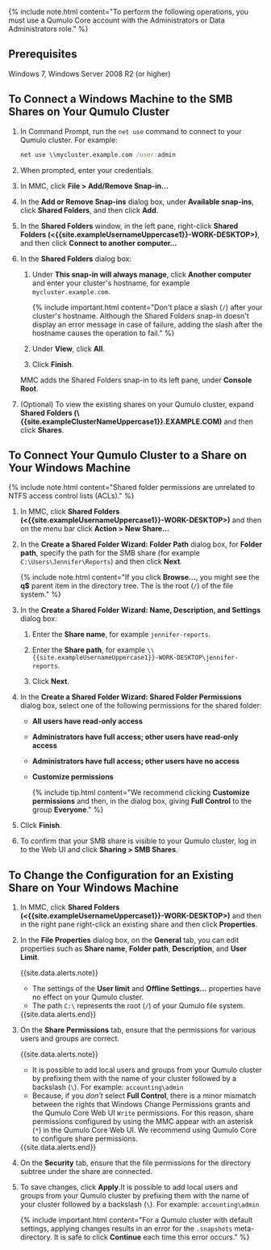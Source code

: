 {% include note.html content="To perform the following operations, you must use a Qumulo Core account with the Administrators or Data Administrators role." %}

## Prerequisites
Windows 7, Windows Server 2008 R2 (or higher)


## To Connect a Windows Machine to the SMB Shares on Your Qumulo Cluster

1. In Command Prompt, run the `net use` command to connect to your Qumulo cluster. For example:

   ```bat
   net use \\mycluster.example.com /user:admin
   ```

1. When prompted, enter your credentials.

1. In MMC, click **File > Add/Remove Snap-in...**

1. In the **Add or Remove Snap-ins** dialog box, under **Available snap-ins**, click **Shared Folders**, and then click **Add**.

1. In the **Shared Folders** window, in the left pane, right-click **Shared Folders (&lt;{{site.exampleUsernameUppercase1}}-WORK-DESKTOP&gt;)**, and then click **Connect to another computer...**

1. In the **Shared Folders** dialog box:

   1. Under **This snap-in will always manage**, click **Another computer** and enter your cluster's hostname, for example `mycluster.example.com`.

      {% include important.html content="Don't place a slash (`/`) after your cluster's hostname. Although the Shared Folders snap-in doesn't display an error message in case of failure, adding the slash after the hostname causes the operation to fail." %}

   1. Under **View**, click **All**.

   1. Click **Finish**.

   MMC adds the Shared Folders snap-in to its left pane, under **Console Root**.

1. (Optional) To view the existing shares on your Qumulo cluster, expand **Shared Folders (\\{{site.exampleClusterNameUppercase1}}.EXAMPLE.COM)** and then click **Shares**.


## To Connect Your Qumulo Cluster to a Share on Your Windows Machine

{% include note.html content="Shared folder permissions are unrelated to NTFS access control lists (ACLs)." %}

1. In MMC, click **Shared Folders (&lt;{{site.exampleUsernameUppercase1}}-WORK-DESKTOP&gt;)** and then on the menu bar click **Action > New Share...**

1. In the **Create a Shared Folder Wizard: Folder Path** dialog box, for **Folder path**, specify the path for the SMB share (for example `C:\Users\Jennifer\Reports`) and then click **Next**.

   {% include note.html content="If you click **Browse...**, you might see the **q$** parent item in the directory tree. The is the root (`/`) of the file system." %}

1. In the **Create a Shared Folder Wizard: Name, Description, and Settings** dialog box:

   1. Enter the **Share name**, for example `jennifer-reports`.

   1. Enter the **Share path**, for example `\\{{site.exampleUsernameUppercase1}}-WORK-DESKTOP\jennifer-reports`.

   1. Click **Next**.

1. In the **Create a Shared Folder Wizard: Shared Folder Permissions** dialog box, select one of the following permissions for the shared folder:

   * **All users have read-only access**

   * **Administrators have full access; other users have read-only access**

   * **Administrators have full access; other users have no access**

   * **Customize permissions**

     {% include tip.html content="We recommend clicking **Customize permissions** and then, in the dialog box, giving **Full Control** to the group **Everyone**." %}

1. Click **Finish**.

1. To confirm that your SMB share is visible to your Qumulo cluster, log in to the Web UI and click **Sharing > SMB Shares**.


## To Change the Configuration for an Existing Share on Your Windows Machine

1. In MMC, click **Shared Folders (&lt;{{site.exampleUsernameUppercase1}}-WORK-DESKTOP&gt;)** and then in the right pane right-click an existing share and then click **Properties**.

1. In the **File Properties** dialog box, on the **General** tab, you can edit properties such as **Share name**, **Folder path**,  **Description**, and **User Limit**.

   {{site.data.alerts.note}}
   <ul>
     <li>The settings of the <strong>User limit</strong> and <strong>Offline Settings...</strong> properties have no effect on your Qumulo cluster.</li>
     <li>The path <code>C:\</code> represents the root (<code>/</code>) of your Qumulo file system.</li>
   </ul>
   {{site.data.alerts.end}}

1. On the **Share Permissions** tab, ensure that the permissions for various users and groups are correct.

   {{site.data.alerts.note}}
   <ul>
     <li>It is possible to add local users and groups from your Qumulo cluster by prefixing them with the name of your cluster followed by a backslash (<code>\</code>). For example: <code>accounting\admin</code></li>
     <li>Because, if you <em>don't</em> select <strong>Full Control</strong>, there is a minor mismatch between the rights that Windows Change Permissions grants and the Qumulo Core Web UI <code>Write</code> permissions. For this reason, share permissions configured by using the MMC appear with an asterisk (<code>*</code>) in the Qumulo Core Web UI. We recommend using Qumulo Core to configure share permissions.</li>
   </ul>
   {{site.data.alerts.end}}

1. On the **Security** tab, ensure that the file permissions for the directory subtree under the share are connected.

1. To save changes, click **Apply**.It is possible to add local users and groups from your Qumulo cluster by prefixing them with the name of your cluster followed by a backslash (`\`). For example: `accounting\admin`

   {% include important.html content="For a Qumulo cluster with default settings, applying changes results in an error for the `.snapshots` meta-directory. It is safe to click **Continue** each time this error occurs." %}
